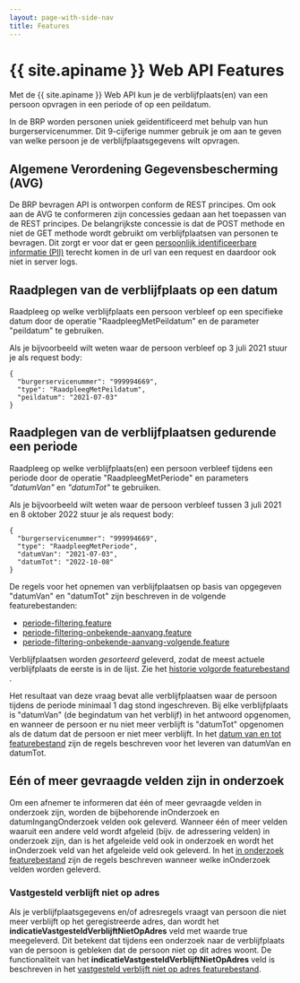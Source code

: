 ```yaml
---
layout: page-with-side-nav
title: Features
---
```


# {{ site.apiname }} Web API Features

Met de {{ site.apiname }} Web API kun je de verblijfplaats(en) van een persoon opvragen in een periode of op een peildatum.

In de BRP worden personen uniek geïdentificeerd met behulp van hun burgerservicenummer. Dit 9-cijferige nummer gebruik je om aan te geven van welke persoon je de verblijfplaatsgegevens wilt opvragen.

## Algemene Verordening Gegevensbescherming (AVG)

De BRP bevragen API is ontworpen conform de REST principes. Om ook aan de AVG te conformeren zijn concessies gedaan aan het toepassen van de REST principes. De belangrijkste concessie is dat de POST methode en niet de GET methode wordt gebruikt om verblijfplaatsen van personen te bevragen. Dit zorgt er voor dat er geen [persoonlijk identificeerbare informatie (PII)](https://piwikpro.nl/blog/pii-niet-pii-en-persoonsgegevens/) terecht komen in de url van een request en daardoor ook niet in server logs.

## Raadplegen van de verblijfplaats op een datum

Raadpleeg op welke verblijfplaats een persoon verbleef op een specifieke datum door de operatie "RaadpleegMetPeildatum" en de parameter "peildatum" te gebruiken.

Als je bijvoorbeeld wilt weten waar de persoon verbleef op 3 juli 2021 stuur je als request body:
```
{
  "burgerservicenummer": "999994669",
  "type": "RaadpleegMetPeildatum",
  "peildatum": "2021-07-03"
}
```
## Raadplegen van de verblijfplaatsen gedurende een periode

Raadpleeg op welke verblijfplaats(en) een persoon verbleef tijdens een periode door de operatie "RaadpleegMetPeriode" en parameters *"datumVan"* en *"datumTot"* te gebruiken.

Als je bijvoorbeeld wilt weten waar de persoon verbleef tussen 3 juli 2021 en 8 oktober 2022 stuur je als request body:
```
{
  "burgerservicenummer": "999994669",
  "type": "RaadpleegMetPeriode",
  "datumVan": "2021-07-03",
  "datumTot": "2022-10-08"
}
```

De regels voor het opnemen van verblijfplaatsen op basis van opgegeven "datumVan" en "datumTot" zijn beschreven in de volgende featurebestanden:
- [periode-filtering.feature](https://github.com/BRP-API/historie-data-service/blob/main/features/raadpleeg-verblijfplaats-met-periode/periode-filtering.feature)
- [periode-filtering-onbekende-aanvang.feature](https://github.com/BRP-API/historie-data-service/blob/main/features/raadpleeg-verblijfplaats-met-periode/periode-filtering-onbekende-aanvang.feature)
- [periode-filtering-onbekende-aanvang-volgende.feature](https://github.com/BRP-API/historie-data-service/blob/main/features/raadpleeg-verblijfplaats-met-periode/periode-filtering-onbekende-aanvang-volgende.feature)

Verblijfplaatsen worden *gesorteerd* geleverd, zodat de meest actuele verblijfplaats de eerste is in de lijst. Zie het [historie volgorde featurebestand](https://github.com/BRP-API/historie-data-service/blob/main/features/raadpleeg-verblijfplaats-met-periode/historie-volgorde.feature) .

Het resultaat van deze vraag bevat alle verblijfplaatsen waar de persoon tijdens de periode minimaal 1 dag stond ingeschreven. Bij elke verblijfplaats is "datumVan" (de begindatum van het verblijf) in het antwoord opgenomen, en wanneer de persoon er nu niet meer verblijft is "datumTot" opgenomen als de datum dat de persoon er niet meer verblijft. In het [datum van en tot featurebestand](https://github.com/BRP-API/historie-informatie-service/blob/main/features/raadpleeg-verblijfplaats-met-periode/datum-van-en-tot.feature) zijn de regels beschreven voor het leveren van datumVan en datumTot.

## Eén of meer gevraagde velden zijn in onderzoek

Om een afnemer te informeren dat één of meer gevraagde velden in onderzoek zijn, worden de bijbehorende inOnderzoek en datumIngangOnderzoek velden ook geleverd.
Wanneer één of meer velden waaruit een andere veld wordt afgeleid (bijv. de adressering velden) in onderzoek zijn, dan is het afgeleide veld ook in onderzoek en wordt het inOnderzoek veld van het afgeleide veld ook geleverd.
In het [in onderzoek featurebestand](https://github.com/BRP-API/historie-informatie-service/blob/main/features/raadpleeg-verblijfplaats-met-periode/in-onderzoek.feature) zijn de regels beschreven wanneer welke inOnderzoek velden worden geleverd.

### Vastgesteld verblijft niet op adres

Als je verblijfplaatsgegevens en/of adresregels vraagt van persoon die niet meer verblijft op het geregistreerde adres, dan wordt het **indicatieVastgesteldVerblijftNietOpAdres** veld met waarde true meegeleverd. Dit betekent dat tijdens een onderzoek naar de verblijfplaats van de persoon is gebleken dat de persoon niet op dit adres woont. De functionaliteit van het **indicatieVastgesteldVerblijftNietOpAdres** veld is beschreven in het [vastgesteld verblijft niet op adres featurebestand](https://github.com/BRP-API/historie-informatie-service/blob/main/features/raadpleeg-verblijfplaats-met-periode/vastgesteld-verblijft-niet-op-adres.feature).
